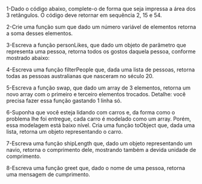 1-Dado o código abaixo, complete-o de forma que seja impressa a área dos 3 retângulos. O código deve retornar em sequência 2, 15 e 54.

2-Crie uma função sum que dado um número variável de elementos retorna a soma desses elementos. 

3-Escreva a função personLikes, que dado um objeto de parâmetro que representa uma pessoa, retorna todos os gostos daquela pessoa, conforme mostrado abaixo:

4-Escreva uma função filterPeople que, dada uma lista de pessoas, retorna todas as pessoas australianas que nasceram no século 20.

5-Escreva a função swap, que dado um array de 3 elementos, retorna um novo array com o primeiro e terceiro elementos trocados. Detalhe: você precisa fazer essa função gastando 1 linha só.

6-Suponha que você esteja lidando com carros e, da forma como o problema lhe foi entregue, cada carro é modelado como um array. Porém, essa modelagem está baixo nível. Cria uma função toObject que, dada uma lista, retorna um objeto representando o carro.

7-Escreva uma função shipLength que, dado um objeto representando um navio, retorna o comprimento dele, mostrando também a devida unidade de comprimento.

8-Escreva uma função greet que, dado o nome de uma pessoa, retorna uma mensagem de cumprimento.
